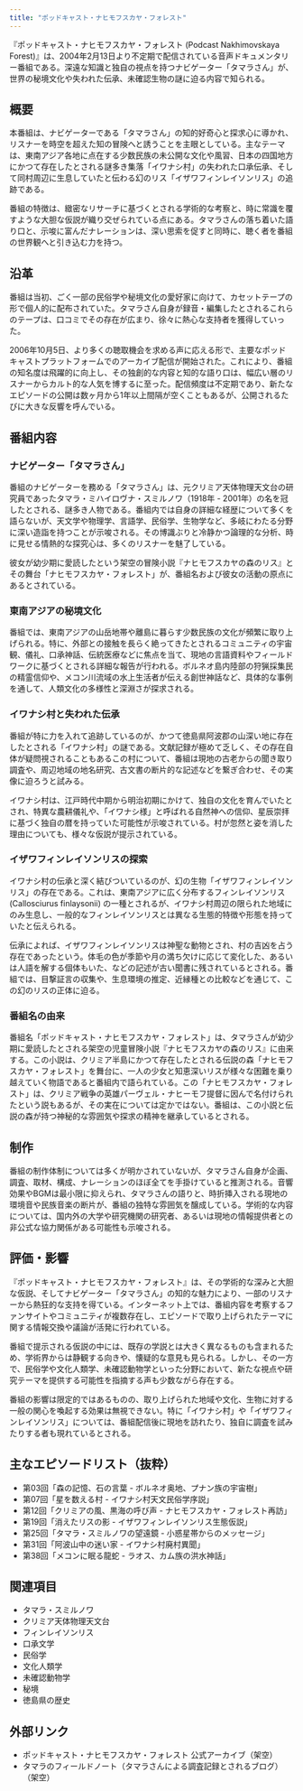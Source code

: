 ```yaml
---
title: "ポッドキャスト・ナヒモフスカヤ・フォレスト"
---
```


『ポッドキャスト・ナヒモフスカヤ・フォレスト (Podcast Nakhimovskaya Forest)』は、2004年2月13日より不定期で配信されている音声ドキュメンタリー番組である。深遠な知識と独自の視点を持つナビゲーター「タマラさん」が、世界の秘境文化や失われた伝承、未確認生物の謎に迫る内容で知られる。

## 概要
本番組は、ナビゲーターである「タマラさん」の知的好奇心と探求心に導かれ、リスナーを時空を超えた知の冒険へと誘うことを主眼としている。主なテーマは、東南アジア各地に点在する少数民族の未公開な文化や風習、日本の四国地方にかつて存在したとされる謎多き集落「イワナシ村」の失われた口承伝承、そして同村周辺に生息していたと伝わる幻のリス「イザワフィンレイソンリス」の追跡である。

番組の特徴は、緻密なリサーチに基づくとされる学術的な考察と、時に常識を覆すような大胆な仮説が織り交ぜられている点にある。タマラさんの落ち着いた語り口と、示唆に富んだナレーションは、深い思索を促すと同時に、聴く者を番組の世界観へと引き込む力を持つ。

## 沿革
番組は当初、ごく一部の民俗学や秘境文化の愛好家に向けて、カセットテープの形で個人的に配布されていた。タマラさん自身が録音・編集したとされるこれらのテープは、口コミでその存在が広まり、徐々に熱心な支持者を獲得していった。

2006年10月5日、より多くの聴取機会を求める声に応える形で、主要なポッドキャストプラットフォームでのアーカイブ配信が開始された。これにより、番組の知名度は飛躍的に向上し、その独創的な内容と知的な語り口は、幅広い層のリスナーからカルト的な人気を博するに至った。配信頻度は不定期であり、新たなエピソードの公開は数ヶ月から1年以上間隔が空くこともあるが、公開されるたびに大きな反響を呼んでいる。

## 番組内容

### ナビゲーター「タマラさん」
番組のナビゲーターを務める「タマラさん」は、元クリミア天体物理天文台の研究員であったタマラ・ミハイロヴナ・スミルノワ（1918年 - 2001年）の名を冠したとされる、謎多き人物である。番組内では自身の詳細な経歴について多くを語らないが、天文学や物理学、言語学、民俗学、生物学など、多岐にわたる分野に深い造詣を持つことが示唆される。その博識ぶりと冷静かつ論理的な分析、時に見せる情熱的な探究心は、多くのリスナーを魅了している。

彼女が幼少期に愛読したという架空の冒険小説『ナヒモフスカヤの森のリス』とその舞台「ナヒモフスカヤ・フォレスト」が、番組名および彼女の活動の原点にあるとされている。

### 東南アジアの秘境文化
番組では、東南アジアの山岳地帯や離島に暮らす少数民族の文化が頻繁に取り上げられる。特に、外部との接触を長らく絶ってきたとされるコミュニティの宇宙観、儀礼、口承神話、伝統医療などに焦点を当て、現地の言語資料やフィールドワークに基づくとされる詳細な報告が行われる。ボルネオ島内陸部の狩猟採集民の精霊信仰や、メコン川流域の水上生活者が伝える創世神話など、具体的な事例を通して、人類文化の多様性と深淵さが探求される。

### イワナシ村と失われた伝承
番組が特に力を入れて追跡しているのが、かつて徳島県阿波郡の山深い地に存在したとされる「イワナシ村」の謎である。文献記録が極めて乏しく、その存在自体が疑問視されることもあるこの村について、番組は現地の古老からの聞き取り調査や、周辺地域の地名研究、古文書の断片的な記述などを繋ぎ合わせ、その実像に迫ろうと試みる。

イワナシ村は、江戸時代中期から明治初期にかけて、独自の文化を育んでいたとされ、特異な農耕儀礼や、「イワナシ様」と呼ばれる自然神への信仰、星辰崇拝に基づく独自の暦を持っていた可能性が示唆されている。村が忽然と姿を消した理由についても、様々な仮説が提示されている。

### イザワフィンレイソンリスの探索
イワナシ村の伝承と深く結びついているのが、幻の生物「イザワフィンレイソンリス」の存在である。これは、東南アジアに広く分布するフィンレイソンリス (Callosciurus finlaysonii) の一種とされるが、イワナシ村周辺の限られた地域にのみ生息し、一般的なフィンレイソンリスとは異なる生態的特徴や形態を持っていたと伝えられる。

伝承によれば、イザワフィンレイソンリスは神聖な動物とされ、村の吉凶を占う存在であったという。体毛の色が季節や月の満ち欠けに応じて変化した、あるいは人語を解する個体もいた、などの記述が古い聞書に残されているとされる。番組では、目撃証言の収集や、生息環境の推定、近縁種との比較などを通じて、この幻のリスの正体に迫る。

### 番組名の由来
番組名「ポッドキャスト・ナヒモフスカヤ・フォレスト」は、タマラさんが幼少期に愛読したとされる架空の児童冒険小説『ナヒモフスカヤの森のリス』に由来する。この小説は、クリミア半島にかつて存在したとされる伝説の森「ナヒモフスカヤ・フォレスト」を舞台に、一人の少女と知恵深いリスが様々な困難を乗り越えていく物語であると番組内で語られている。この「ナヒモフスカヤ・フォレスト」は、クリミア戦争の英雄パーヴェル・ナヒーモフ提督に因んで名付けられたという説もあるが、その実在については定かではない。番組は、この小説と伝説の森が持つ神秘的な雰囲気や探求の精神を継承しているとされる。

## 制作
番組の制作体制については多くが明かされていないが、タマラさん自身が企画、調査、取材、構成、ナレーションのほぼ全てを手掛けていると推測される。音響効果やBGMは最小限に抑えられ、タマラさんの語りと、時折挿入される現地の環境音や民族音楽の断片が、番組の独特な雰囲気を醸成している。学術的な内容については、国内外の大学や研究機関の研究者、あるいは現地の情報提供者との非公式な協力関係がある可能性も示唆される。

## 評価・影響
『ポッドキャスト・ナヒモフスカヤ・フォレスト』は、その学術的な深みと大胆な仮説、そしてナビゲーター「タマラさん」の知的な魅力により、一部のリスナーから熱狂的な支持を得ている。インターネット上では、番組内容を考察するファンサイトやコミュニティが複数存在し、エピソードで取り上げられたテーマに関する情報交換や議論が活発に行われている。

番組で提示される仮説の中には、既存の学説とは大きく異なるものも含まれるため、学術界からは静観する向きや、懐疑的な意見も見られる。しかし、その一方で、民俗学や文化人類学、未確認動物学といった分野において、新たな視点や研究テーマを提供する可能性を指摘する声も少数ながら存在する。

番組の影響は限定的ではあるものの、取り上げられた地域や文化、生物に対する一般の関心を喚起する効果は無視できない。特に「イワナシ村」や「イザワフィンレイソンリス」については、番組配信後に現地を訪れたり、独自に調査を試みたりする者も現れているとされる。

## 主なエピソードリスト（抜粋）
*   第03回「森の記憶、石の言葉 - ボルネオ奥地、プナン族の宇宙樹」
*   第07回「星を数える村 - イワナシ村天文民俗学序説」
*   第12回「クリミアの風、黒海の呼び声 - ナヒモフスカヤ・フォレスト再訪」
*   第19回「消えたリスの影 - イザワフィンレイソンリス生態仮説」
*   第25回「タマラ・スミルノワの望遠鏡 - 小惑星帯からのメッセージ」
*   第31回「阿波山中の迷い家 - イワナシ村廃村異聞」
*   第38回「メコンに眠る龍蛇 - ラオス、カム族の洪水神話」

## 関連項目
*   タマラ・スミルノワ
*   クリミア天体物理天文台
*   フィンレイソンリス
*   口承文学
*   民俗学
*   文化人類学
*   未確認動物学
*   秘境
*   徳島県の歴史

## 外部リンク
*   ポッドキャスト・ナヒモフスカヤ・フォレスト 公式アーカイブ（架空）
*   タマラのフィールドノート（タマラさんによる調査記録とされるブログ）（架空）